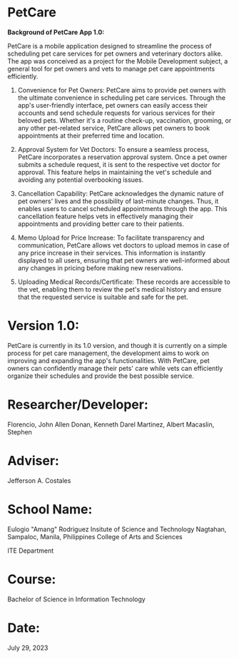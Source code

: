 # PetCare

**Background of PetCare App 1.0:**

PetCare is a mobile application designed to streamline the process of scheduling pet care services for pet owners and veterinary doctors alike. The app was conceived as a project for the Mobile Development subject, a general tool for pet owners and vets to manage pet care appointments efficiently.

1. Convenience for Pet Owners:
PetCare aims to provide pet owners with the ultimate convenience in scheduling pet care services. Through the app's user-friendly interface, pet owners can easily access their accounts and send schedule requests for various services for their beloved pets. Whether it's a routine check-up, vaccination, grooming, or any other pet-related service, PetCare allows pet owners to book appointments at their preferred time and location.

2. Approval System for Vet Doctors:
To ensure a seamless process, PetCare incorporates a reservation approval system. Once a pet owner submits a schedule request, it is sent to the respective vet doctor for approval. This feature helps in maintaining the vet's schedule and avoiding any potential overbooking issues.

3. Cancellation Capability:
PetCare acknowledges the dynamic nature of pet owners' lives and the possibility of last-minute changes. Thus, it enables users to cancel scheduled appointments through the app. This cancellation feature helps vets in effectively managing their appointments and providing better care to their patients.

4. Memo Upload for Price Increase:
To facilitate transparency and communication, PetCare allows vet doctors to upload memos in case of any price increase in their services. This information is instantly displayed to all users, ensuring that pet owners are well-informed about any changes in pricing before making new reservations.

5. Uploading Medical Records/Certificate:
These records are accessible to the vet, enabling them to review the pet's medical history and ensure that the requested service is suitable and safe for the pet.

# Version 1.0:
PetCare is currently in its 1.0 version, and though it is currently on a simple process for pet care management, the development aims to work on improving and expanding the app's functionalities.
With PetCare, pet owners can confidently manage their pets' care while vets can efficiently organize their schedules and provide the best possible service.

# Researcher/Developer:
Florencio, John Allen
Donan, Kenneth Darel
Martinez, Albert
Macaslin, Stephen

# Adviser:
Jefferson A. Costales

# School Name:
Eulogio "Amang" Rodriguez Insitute of Science and Technology
Nagtahan, Sampaloc, Manila, Philippines
College of Arts and Sciences

ITE Department

# Course:
Bachelor of Science in Information Technology

# Date:
July 29, 2023
